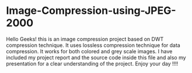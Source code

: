 # Image-Compression-using-JPEG-2000
Hello Geeks! this is an image compression project based on DWT compression technique.
It uses lossless compression technique for data compression.
It works for both colored and grey scale images.
I have included my project report and the source code inside this file and also my presentation for a clear understanding of the project.
Enjoy your day !!!!
